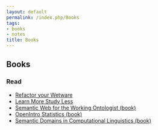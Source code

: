 ```yaml
---
layout: default
permalink: /index.php/Books
tags:
- books
- notes
title: Books
---
```

## Books

### Read
- [Refactor your Wetware](Refactor_your_Wetware)
- [Learn More Study Less](Learn_More_Study_Less)
- [Semantic Web for the Working Ontologist (book)](Semantic_Web_for_the_Working_Ontologist_(book))
- [OpenIntro Statistics (book)](OpenIntro_Statistics_(book))
- [Semantic Domains in Computational Linguistics (book)](Semantic_Domains_in_Computational_Linguistics_(book))
